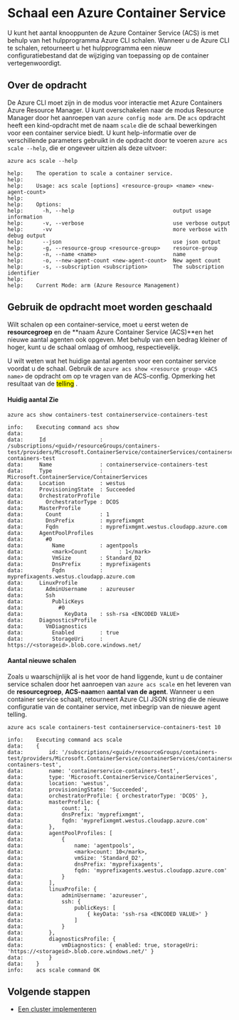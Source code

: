<properties
   pageTitle="Schaal van de ACS-cluster met de CLI Azure | Microsoft Azure"
   description="Het cluster met behulp van de CLI Azure Azure Container Service schalen."
   services="container-service"
   documentationCenter=""
   authors="Thraka"
   manager="timlt"
   editor=""
   tags="acs, azure-container-service"
   keywords="Docker, Containers, Micro-services, Mesos, Azure"/>

<tags
   ms.service="container-service"
   ms.devlang="na"
   ms.topic="article"
   ms.tgt_pltfrm="na"
   ms.workload="na"
   ms.date="10/03/2016"
   ms.author="timlt"/>

# <a name="scale-an-azure-container-service"></a>Schaal een Azure Container Service

U kunt het aantal knooppunten de Azure Container Service (ACS) is met behulp van het hulpprogramma Azure CLI schalen. Wanneer u de Azure CLI te schalen, retourneert u het hulpprogramma een nieuw configuratiebestand dat de wijziging van toepassing op de container vertegenwoordigt.

## <a name="about-the-command"></a>Over de opdracht

De Azure CLI moet zijn in de modus voor interactie met Azure Containers Azure Resource Manager. U kunt overschakelen naar de modus Resource Manager door het aanroepen van `azure config mode arm`. De `acs` opdracht heeft een kind-opdracht met de naam `scale` die de schaal bewerkingen voor een container service biedt. U kunt help-informatie over de verschillende parameters gebruikt in de opdracht door te voeren `azure acs scale --help`, die er ongeveer uitzien als deze uitvoer:

```azurecli
azure acs scale --help

help:    The operation to scale a container service.
help:
help:    Usage: acs scale [options] <resource-group> <name> <new-agent-count>
help:
help:    Options:
help:      -h, --help                               output usage information
help:      -v, --verbose                            use verbose output
help:      -vv                                      more verbose with debug output
help:      --json                                   use json output
help:      -g, --resource-group <resource-group>    resource-group
help:      -n, --name <name>                        name
help:      -o, --new-agent-count <new-agent-count>  New agent count
help:      -s, --subscription <subscription>        The subscription identifier
help:
help:    Current Mode: arm (Azure Resource Management)
```

## <a name="use-the-command-to-scale"></a>Gebruik de opdracht moet worden geschaald

Wilt schalen op een container-service, moet u eerst weten de **resourcegroep** en de **naam Azure Container Service (ACS)**en het nieuwe aantal agenten ook opgeven. Met behulp van een bedrag kleiner of hoger, kunt u de schaal omlaag of omhoog, respectievelijk.

U wilt weten wat het huidige aantal agenten voor een container service voordat u de schaal. Gebruik de `azure acs show <resource group> <ACS name>` de opdracht om op te vragen van de ACS-config. Opmerking het resultaat van de <mark>telling</mark> .

#### <a name="see-current-count"></a>Huidig aantal Zie

```azurecli
azure acs show containers-test containerservice-containers-test

info:    Executing command acs show
data:
data:     Id                 : /subscriptions/<guid>/resourceGroups/containers-test/providers/Microsoft.ContainerService/containerServices/containerservice-containers-test
data:     Name               : containerservice-containers-test
data:     Type               : Microsoft.ContainerService/ContainerServices
data:     Location           : westus
data:     ProvisioningState  : Succeeded
data:     OrchestratorProfile
data:       OrchestratorType : DCOS
data:     MasterProfile
data:       Count            : 1
data:       DnsPrefix        : myprefixmgmt
data:       Fqdn             : myprefixmgmt.westus.cloudapp.azure.com
data:     AgentPoolProfiles
data:       #0
data:         Name           : agentpools
data:         <mark>Count          : 1</mark>
data:         VmSize         : Standard_D2
data:         DnsPrefix      : myprefixagents
data:         Fqdn           : myprefixagents.westus.cloudapp.azure.com
data:     LinuxProfile
data:       AdminUsername    : azureuser
data:       Ssh
data:         PublicKeys
data:           #0
data:             KeyData    : ssh-rsa <ENCODED VALUE>
data:     DiagnosticsProfile
data:       VmDiagnostics
data:         Enabled        : true
data:         StorageUri     : https://<storageid>.blob.core.windows.net/
```  

#### <a name="scale-to-new-count"></a>Aantal nieuwe schalen

Zoals u waarschijnlijk al is het voor de hand liggende, kunt u de container service schalen door het aanroepen van `azure acs scale` en het leveren van de **resourcegroep**, **ACS-naam**en **aantal van de agent**. Wanneer u een container service schaalt, retourneert Azure CLI JSON string die de nieuwe configuratie van de container service, met inbegrip van de nieuwe agent telling.

```azurecli
azure acs scale containers-test containerservice-containers-test 10

info:    Executing command acs scale
data:    {
data:        id: '/subscriptions/<guid>/resourceGroups/containers-test/providers/Microsoft.ContainerService/containerServices/containerservice-containers-test',
data:        name: 'containerservice-containers-test',
data:        type: 'Microsoft.ContainerService/ContainerServices',
data:        location: 'westus',
data:        provisioningState: 'Succeeded',
data:        orchestratorProfile: { orchestratorType: 'DCOS' },
data:        masterProfile: {
data:            count: 1,
data:            dnsPrefix: 'myprefixmgmt',
data:            fqdn: 'myprefixmgmt.westus.cloudapp.azure.com'
data:        },
data:        agentPoolProfiles: [
data:            {
data:                name: 'agentpools',
data:                <mark>count: 10</mark>,
data:                vmSize: 'Standard_D2',
data:                dnsPrefix: 'myprefixagents',
data:                fqdn: 'myprefixagents.westus.cloudapp.azure.com'
data:            }
data:        ],
data:        linuxProfile: {
data:            adminUsername: 'azureuser',
data:            ssh: {
data:                publicKeys: [
data:                    { keyData: 'ssh-rsa <ENCODED VALUE>' }
data:                ]
data:            }
data:        },
data:        diagnosticsProfile: {
data:            vmDiagnostics: { enabled: true, storageUri: 'https://<storageid>.blob.core.windows.net/' }
data:        }
data:    }
info:    acs scale command OK
``` 

## <a name="next-steps"></a>Volgende stappen

- [Een cluster implementeren](container-service-deployment.md)